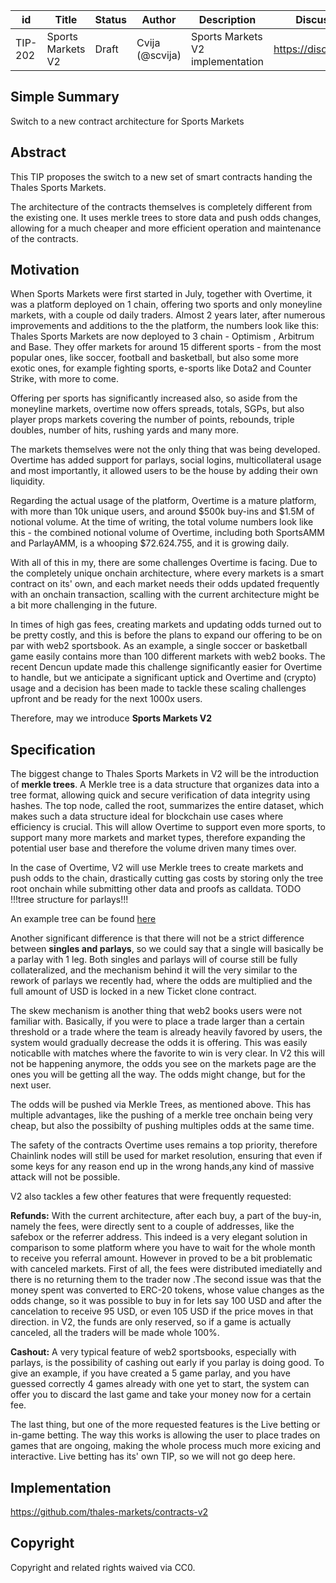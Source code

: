 | id | Title | Status | Author | Description | Discussions to | Created |
| ----------- | ----------- | ----------- | ----------- | ----------- | ----------- | ----------- |
| TIP-202 | Sports Markets V2 | Draft | Cvija (@scvija) | Sports Markets V2 implementation | https://discord.gg/thales | 2024-05-17


## Simple Summary

Switch to a new contract architecture for Sports Markets

## Abstract

This TIP proposes the switch to a new set of smart contracts handing the Thales Sports Markets.
  
The architecture of the contracts themselves is completely different from the existing one. It uses merkle trees to store data and push odds changes, allowing for a much cheaper and more efficient operation and maintenance of the contracts. 

## Motivation
 
When Sports Markets were first started in July, together with Overtime, it was a platform deployed on 1 chain, offering two sports and only moneyline markets, with a couple od daily traders. Almost 2 years later, after numerous improvements and additions to the the platform, the numbers look like this: Thales Sports Markets are now deployed to 3 chain - Optimism , Arbitrum and Base. They offer markets for around 15 different sports - from the most popular ones, like soccer, football and basketball, but also some more exotic ones, for example fighting sports, e-sports like Dota2 and Counter Strike, with more to come.

Offering per sports has significantly increased also, so aside from the moneyline markets, overtime now offers spreads, totals, SGPs,  but also player props markets covering the number of points, rebounds, triple doubles, number of hits, rushing yards and many more.

The markets themselves were not the only thing that was being developed. Overtime has added support for parlays, social logins, multicollateral usage and most importantly, it allowed users to be the house by adding their own liquidity.

Regarding the actual usage of the platform, Overtime is a mature platform, with more than 10k unique users, and around $500k buy-ins and $1.5M of notional volume.
At the time of writing, the total volume numbers look like this - the combined notional volume of Overtime, including both SportsAMM and ParlayAMM, is a whooping $72.624.755, and it is growing daily.

With all of this in my, there are some challenges Overtime is facing. Due to the completely unique onchain architecture, where every markets is a smart contract on its' own, and each market needs their odds updated frequently with an onchain transaction, scalling with the current architecture might be a bit more challenging in the future.

In times of high gas fees, creating markets and updating odds turned out to be pretty costly, and this is before the plans to expand our offering to be on par with web2 sportsbook. As an example, a single soccer or basketball game easily contains more than 100 different markets with web2 books. The recent Dencun update made this challenge significantly easier for Overtime to handle, but we anticipate a significant uptick and Overtime and (crypto) usage and a decision has been made to tackle these scaling challenges upfront and be ready for the next 1000x users.

Therefore, may we introduce **Sports Markets V2**


## Specification 

The biggest change to Thales Sports Markets in V2 will be the introduction of **merkle trees**. A Merkle tree is a data structure that organizes data into a tree format, allowing quick and secure verification of data integrity using hashes. The top node, called the root, summarizes the entire dataset, which makes such a data structure ideal for blockchain use cases where efficiency is crucial. This will allow Overtime to support even more sports, to support many more markets and market types, therefore expanding the potential user base and therefore the volume driven many times over.


In the case of Overtime, V2 will use Merkle trees to create markets and push odds to the chain, drastically cutting gas costs by storing only the tree root onchain while submitting other data and proofs as calldata. 
TODO !!!tree structure for parlays!!!


An example tree can be found [here](https://github.com/thales-markets/contracts-v2/blob/main/scripts/deployOvertime/updateMerkleTree/treeMarketsAndHashes.json)

Another significant difference is that there will not be a strict difference between **singles and parlays**, so we could say that a single will basically be a parlay with 1 leg. Both singles and parlays will of course still be fully collateralized, and the mechanism behind it will the very similar to the rework of parlays we recently had, where the odds are multiplied and the full amount of USD is locked in a new Ticket clone contract.

The skew mechanism is another thing that web2 books users were not familiar with. Basically, if you were to place a trade larger than a certain threshold or a trade where the team is already heavily favored by users, the system would gradually decrease the odds it is offering. This was easily noticablle with matches where the favorite to win is very clear. In V2 this will not be happening anymore, the odds you see on the markets page are the ones you will be getting all the way. The odds might change, but for the next user.

The odds will be pushed via Merkle Trees, as mentioned above. This has multiple advantages, like the pushing of a merkle tree onchain being very cheap, but also the possibilty of pushing multiples odds at the same time. 

The safety of the contracts Overtime uses remains a top priority, therefore Chainlink nodes will still be used for market resolution, ensuring that even if some keys for any reason end up in the wrong hands,any kind of massive attack will not be possible.

V2 also tackles a few other features that were frequently requested:

**Refunds:**
With the current architecture, after each buy, a part of the buy-in, namely the fees, were directly sent to a couple of addresses, like the safebox or the referrer address. This indeed is a very elegant solution in comparison to some platform where you have to wait for the whole month to receive you referral amount. However in proved to be a bit problematic with canceled markets.
First of all, the fees were distributed imediatelly and there is no returning them to the trader now .The second issue was that the money spent was converted to ERC-20 tokens, whose value changes as the odds change, so it was possible to buy in for lets say 100 USD and after the cancelation to receive 95 USD, or even 105 USD if the price moves in that direction.
in V2, the funds are only reserved, so if a game is actually canceled, all the traders will be made whole 100%.

**Cashout:**
A very typical feature of web2 sportsbooks, especially with parlays, is the possibility of cashing out early if you parlay is doing good. To give an example, if you have created a 5 game parlay, and you have guessed correctly 4 games already with one yet to start, the system can offer you to discard the last game and take your money now for a certain fee.


The last thing, but one of the more requested features is the Live betting or in-game betting.
The way this works is allowing the user to place trades on games that are ongoing, making the whole process much more exicing and interactive. Live betting has its' own TIP, so we will not go deep here.




## Implementation

https://github.com/thales-markets/contracts-v2

## Copyright
 
Copyright and related rights waived via CC0.